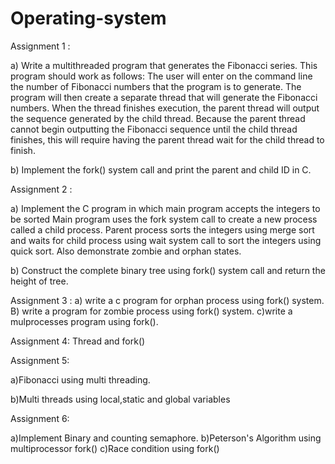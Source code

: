 # Operating-system
Assignment 1 :

a) Write a multithreaded program that generates the Fibonacci series. This program should work as follows: The user will enter on the command line the number of Fibonacci numbers that the program is to generate. The program will then create a separate thread that will generate the Fibonacci numbers. When the thread finishes execution, the parent thread will output the sequence generated by the child thread. Because the parent thread cannot begin outputting the Fibonacci sequence until the child thread finishes, this will require having the parent thread wait for the child thread to finish.

b) Implement the fork() system call and print the parent and child ID in C.

Assignment 2 :

a) Implement the C program in which main program accepts the integers to be sorted Main program uses the fork system call to create a new process called a child process. Parent process sorts the integers using merge sort and waits for child process using wait system call to sort the integers using quick sort. Also demonstrate zombie and orphan states.

b) Construct the complete binary tree using fork() system call and return the height of tree.

Assignment 3 : 
a) write a c program for orphan process using fork() system.
B) write a program for zombie process using fork() system. 
c)write a mulprocesses program using fork().

Assignment 4:
Thread and fork()

Assignment 5:

a)Fibonacci using multi threading.

b)Multi threads using local,static and global variables

Assignment 6:

a)Implement Binary and counting semaphore.
b)Peterson's Algorithm using multiprocessor fork()
c)Race condition using fork()
